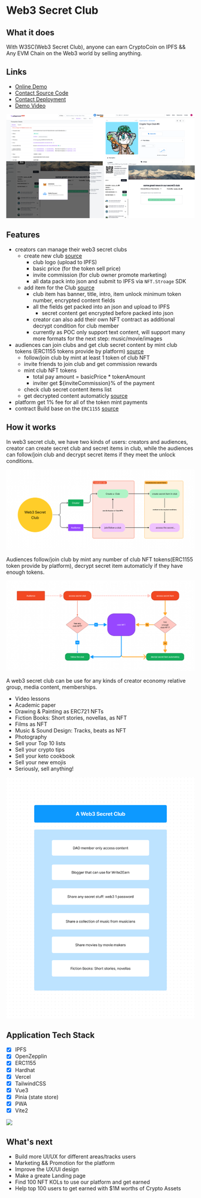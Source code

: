 # Web3 Secret Club

## What it does

With W3SC(Web3 Secret Club), anyone can earn CryptoCoin on IPFS && Any EVM Chain on the Web3 world by selling anything.

## Links

* [Online Demo](https://secret3.nfttop.best/club/1/bafkreibehkc46yptzfje7ohyqqe2m4k3ycskm37smgjyyzg6wyklltzmw4)
* [Contact Source Code](https://github.com/NftTopBest/web3-secret-club/blob/main/solidity-contract/Secret3.sol)
* [Contact Deployment](https://mumbai.polygonscan.com/address/0xCD8eC2f6787458C4476931623a71B97D85dAEedD)
* [Demo Video](#)

<img src="./screenshot-1.png" />

## Features

* creators can manage their web3 secret clubs
  * create new club [source](https://github.com/NftTopBest/web3-secret-club/blob/main/web-app/src/components/secret3/dialog/createCategory.vue)
    * club logo (upload to IPFS)
    * basic price (for the token sell price)
    * invite commission (for club owner promote marketing)
    * all data pack into json and submit to IPFS via `NFT.Stroage` SDK
  * add item for the Club [source](https://github.com/NftTopBest/web3-secret-club/blob/main/web-app/src/components/secret3/dialog/createItem.vue)
    * club item has banner, title, intro, item unlock minimum token number, encrypted content fields
    * all the fields get packed into an json and upload to IPFS
      * secret content get encrypted before packed into json
    * creator can also add their own NFT contract as additional decrypt condition for club member
    * currently as POC only support text content, will support many more formats for the next step: music/movie/images
* audiences can join clubs and get club secret content by mint club tokens (ERC1155 tokens provide by platform)  [source](https://github.com/NftTopBest/web3-secret-club/blob/main/web-app/src/components/secret3/items.vue)
  * follow/join club by mint at least 1 token of club NFT
  * invite friends to join club and get commission rewards
  * mint club NFT tokens
    * total pay amount = basicPrice * tokenAmount
    * inviter get ${inviteCommission}% of the payment
  * check club secret content items list
  * get decrypted content automaticly  [source](https://github.com/NftTopBest/web3-secret-club/blob/main/web-app/src/pages/secret3/club/%5BtokenId%5D/%5Bcid%5D.vue)
* platform get 1% fee for all of the token mint payments
* contract Build base on the `ERC1155` [source](https://github.com/NftTopBest/web3-secret-club/blob/main/solidity-contract/Secret3.sol)

## How it works

In web3 secret club, we have two kinds of users: creators and audiences, creator can create secret club and secret items in club,
while the audiences can follow/join club and decrypt secret items if they meet the unlock conditions.

<img src="https://github.com/NftTopBest/web3-secret-club/blob/main/1.user-action.png" />

Audiences follow/join club by mint any number of club NFT tokens(ERC1155 token provide by platform), decrypt secret item automaticly if they have enough tokens.

<img src="https://github.com/NftTopBest/web3-secret-club/blob/main/2.action-flow.png" />

A web3 secret club can be use for any kinds of creator economy relative group, media content, memberships.

* Video lessons
* Academic paper
* Drawing & Painting as ERC721 NFTs
* Fiction Books: Short stories, novellas, as NFT
* Films as NFT
* Music & Sound Design: Tracks, beats as NFT
* Photography
* Sell your Top 10 lists
* Sell your crypto tips
* Sell your keto cookbook
* Sell your new emojis
* Seriously, sell anything!

<img src="https://github.com/NftTopBest/web3-secret-club/blob/main/3.use-cases.png" />

## Application Tech Stack

* [x] IPFS
* [x] OpenZepplin
* [x] ERC1155
* [x] Hardhat
* [x] Vercel
* [x] TailwindCSS
* [x] Vue3
* [x] Pinia (state store)
* [x] PWA
* [x] Vite2

<img src="./screenshot-2.png" />

## What's next

* Build more UI/UX for different areas/tracks users
* Marketing && Promotion for the platform
* Improve the UX/UI design
* Make a greate Landing page
* Find 100 NFT KOLs to use our platform and get earned
* Help top 100 users to get earned with $1M worths of Crypto Assets
